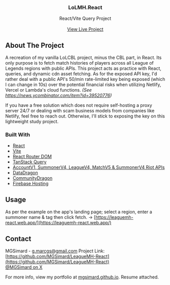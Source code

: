 <br/>
<div align="center">
  <h3 align="center">LoLMH.React</h3>
  <p align="center">
    React/Vite Query Project
    <br/>
    <br/>
    <a href="https://leaguemh-react.web.app/" target="_blank">View Live Project</a>  
  </p>
</div>

## About The Project

A recreation of my vanilla LoLCBL project, minus the CBL part, in React. Its only purpose is to fetch match histories of players across all League of Legends regions with public APIs. This project acts as practice with React, queries, and dynamic cdn asset fetching. As for the exposed API key, I'd rather deal with a public API's 50/min rate-limited key being exposed (which I can change in 10s) over the potential financial risks when utilizing Netlify, Vercel or Lambda's cloud functions. _(See https://news.ycombinator.com/item?id=39520776)_

If you have a free solution which does not require self-hosting a proxy server 24/7 or dealing with scam business models from companies like Netlify, feel free to reach out. Otherwise, I'll stick to exposing the key on this lightweight study project.

### Built With

- [React](https://react.dev/)
- [Vite](https://vitejs.dev/)
- [React Router DOM](https://reactrouter.com/)
- [TanStack Query](https://tanstack.com/query/latest)
- [AccountV1, SummonerV4, LeagueV4, MatchV5 & SummonerV4 Riot APIs](https://developer.riotgames.com/apis)
- [DataDragon](https://riot-api-libraries.readthedocs.io/en/latest/ddragon.html)
- [CommunityDragon](https://www.communitydragon.org/)
- [Firebase Hosting](https://firebase.google.com/)

## Usage

As per the example on the app's landing page; select a region, enter a summoner name & tag then click fetch.
-> [https://leaguemh-react.web.app/](https://leaguemh-react.web.app/)

## Contact

MGSimard - g.marcgs@gmail.com
Project Link: [https://github.com/MGSimard/LeagueMH-React](https://github.com/MGSimard/LeagueMH-React)  
[@MGSimard on X](https://x.com/MGSimard)

For more info, view my portfolio at [mgsimard.github.io](https://mgsimard.github.io). Resume attached.
